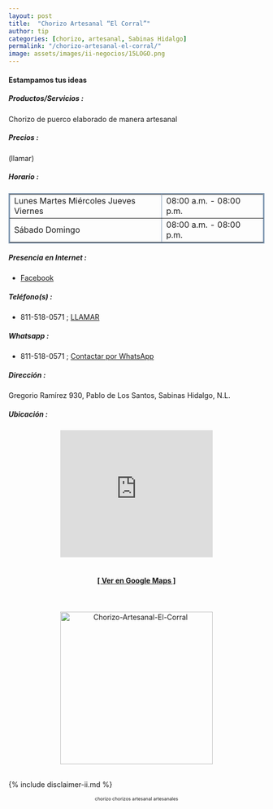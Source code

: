```yaml
---
layout: post
title:  "Chorizo Artesanal “El Corral”"
author: tip
categories: [chorizo, artesanal, Sabinas Hidalgo]
permalink: "/chorizo-artesanal-el-corral/"
image: assets/images/ii-negocios/15LOGO.png
---
```

#### Estampamos tus ideas

##### Productos/Servicios :

Chorizo de puerco elaborado de manera artesanal

##### Precios :

(llamar)

##### Horario :

<table border="2" bordercolor="#8299b3" cellpadding="4" cellspacing="5">
<colgroup>
    <col width="60%" />
    <col width="40%" />
</colgroup>
    <tbody>
        <tr>
            <td>Lunes Martes Miércoles Jueves Viernes</td>
            <td>08:00 a.m. - 08:00 p.m.</td>
        </tr>
        <tr>
            <td>Sábado Domingo</td>
            <td>08:00 a.m. - 08:00 p.m.</td>
        </tr>
    </tbody>
</table>

##### Presencia en Internet :

- [Facebook][FB]

##### Teléfono(s) :

- 811-518-0571 ; [LLAMAR][Tel1]

##### Whatsapp :

- 811-518-0571 ; [Contactar por WhatsApp][WA1]


[FB]: https://www.facebook.com/Chorizo-Artesanal-El-Corral-100463651743445/

[Tel1]: tel:+528115180571

[WA1]: https://wa.me/528115180571?text=Hola,%20saludos%20desde%20PiiDO

##### Dirección :

Gregorio Ramírez 930, Pablo de Los Santos, Sabinas Hidalgo, N.L.

##### Ubicación :

<!--..... MAPAS .....-->
<center>
    <iframe allowfullscreen="" aria-hidden="false" frameborder="0" height="250" src="https://www.google.com/maps/embed?pb=!1m18!1m12!1m3!1d3570.365656606191!2d-100.17256994894035!3d26.508361983221473!2m3!1f0!2f0!3f0!3m2!1i1024!2i768!4f13.1!3m3!1m2!1s0x86623eb4b2c66b8f%3A0x3cd865097b95b5de!2sGregorio%20Ram%C3%ADrez%20930%2C%20Pablo%20de%20Los%20Santos%2C%2065210%20Sabinas%20Hidalgo%2C%20N.L.!5e0!3m2!1sen!2smx!4v1598501044480!5m2!1sen!2smx" style="border: 0;" tabindex="0" width="300"></iframe><!--//CAMBIAR : width="300" height="250" acá arriba ^^-->
    <br />
	<br />
	<a href="https://goo.gl/maps/W4CPzuxnXty1FUeM8" target="_blank"><h4>[ Ver en Google Maps ]</h4></a><!--//CAMBIAR únicamente URL aquí-->
	<br />
	<br />
</center>
<!--..... /MAPAS .....-->

<!-- ===== 2da IMAGEN ===== --> 
<center>
    <img src="{{ site.baseurl }}/assets/images/ii-negocios/15producto.png" alt="Chorizo-Artesanal-El-Corral" style="height: 300px;"/>
</center>

<br />

<!-- Disclaimer & palabras clave
================================================== -->
{% include disclaimer-ii.md %}
<center>
	<span style="font-size: xx-small;">
		<!--Palabras Clave-->chorizo chorizos artesanal artesanales 
	</span>
</center>



<!-- END
================================================== -->